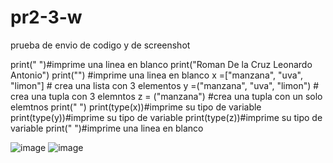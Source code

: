 # pr2-3-w
prueba de envio de codigo y de screenshot

print(" ")#imprime una linea en blanco
print("Roman De la Cruz Leonardo Antonio")
print("") #imprime una linea en blanco
x =["manzana", "uva", "limon"] # crea una lista con 3 elementos
y =("manzana", "uva", "limon") # crea una tupla con 3 elemntos
z = ("manzana") #crea una tupla con un solo elemtnos
print(" ")
print(type(x))#imprime su tipo de variable
print(type(y))#imprime su tipo de variable
print(type(z))#imprime su tipo de variable
print(" ")#imprime una linea en blanco

![image](https://github.com/user-attachments/assets/ae92f3fa-b5bd-4887-a043-d4197fe7cb1a)
![image](https://github.com/user-attachments/assets/7490584c-03fa-4f84-a25c-073a4b957ba5)

